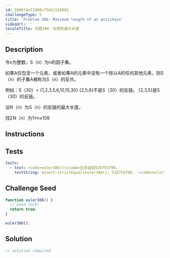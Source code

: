 ```yaml
---
id: 5900f4ef1000cf542c510001
challengeType: 5
title: 'Problem 386: Maximum length of an antichain'
videoUrl: ''
localeTitle: 问题386：反链的最大长度
---
```


## Description
<section id="description">令n为整数，S（n）为n的因子集。 <p>如果A仅包含一个元素，或者如果A的元素中没有一个除以A的任何其他元素，则S（n）的子集A被称为S（n）的反共。 </p><p>例如：S（30）= {1,2,3,5,6,10,15,30} {2,5,6}不是S（30）的反链。 {2,3,5}是S（30）的反链。 </p><p>设N（n）为S（n）的反链的最大长度。 </p><p>找ΣN（n）为1≤n≤108 </p></section>

## Instructions
<section id="instructions">
</section>

## Tests
<section id='tests'>

```yml
tests:
  - text: <code>euler386()</code>应该返回528755790。
    testString: assert.strictEqual(euler386(), 528755790, '<code>euler386()</code> should return 528755790.');

```

</section>

## Challenge Seed
<section id='challengeSeed'>

<div id='js-seed'>

```js
function euler386() {
  // Good luck!
  return true;
}

euler386();

```

</div>



</section>

## Solution
<section id='solution'>

```js
// solution required
```
</section>
